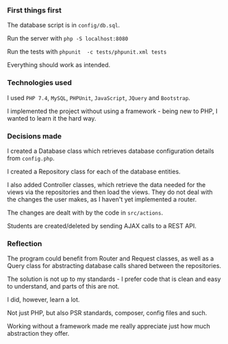 
### First things first

The database script is in `config/db.sql`.

Run the server with `php -S localhost:8080`

Run the tests with `phpunit  -c tests/phpunit.xml tests`

Everything should work as intended.

### Technologies used

I used `PHP 7.4`, `MySQL`, `PHPUnit`, `JavaScript`, `JQuery` and `Bootstrap`.

I implemented the project without using a framework - being new to PHP, I wanted to learn it the hard way.

### Decisions made

I created a Database class which retrieves database configuration details from `config.php`.

I created a Repository class for each of the database entities. 

I also added Controller classes, which retrieve the data needed for the views via the repositories and then load the views. They do not deal with the changes the user makes, as I haven't yet implemented a router.

The changes are dealt with by the code in `src/actions`.

Students are created/deleted by sending AJAX calls to a REST API.

### Reflection

The program could benefit from Router and Request classes, as well as a Query class for abstracting database calls shared between the repositories.

The solution is not up to my standards - I prefer code that is clean and easy to understand, and parts of this are not.

I did, however, learn a lot. 

Not just PHP, but also PSR standards, composer, config files and such.

Working without a framework made me really appreciate just how much abstraction they offer.

